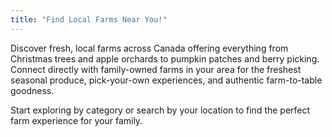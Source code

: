 ```yaml
---
title: "Find Local Farms Near You!"
---
```

Discover fresh, local farms across Canada offering everything from Christmas trees and apple orchards to pumpkin patches and berry picking. Connect directly with family-owned farms in your area for the freshest seasonal produce, pick-your-own experiences, and authentic farm-to-table goodness.

Start exploring by category or search by your location to find the perfect farm experience for your family.

